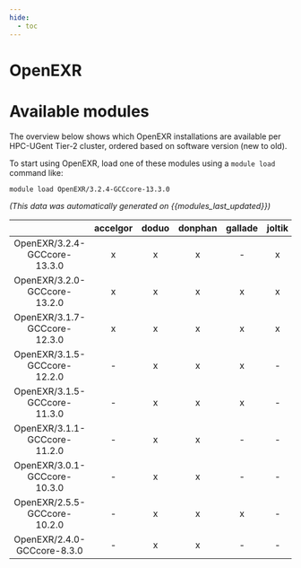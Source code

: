 ```yaml
---
hide:
  - toc
---
```


OpenEXR
=======

# Available modules


The overview below shows which OpenEXR installations are available per HPC-UGent Tier-2 cluster, ordered based on software version (new to old).

To start using OpenEXR, load one of these modules using a `module load` command like:

```shell
module load OpenEXR/3.2.4-GCCcore-13.3.0
```

*(This data was automatically generated on {{modules_last_updated}})*  

| |accelgor|doduo|donphan|gallade|joltik|shinx|skitty|
| :---: | :---: | :---: | :---: | :---: | :---: | :---: | :---: |
|OpenEXR/3.2.4-GCCcore-13.3.0|x|x|x|-|x|x|-|
|OpenEXR/3.2.0-GCCcore-13.2.0|x|x|x|x|x|x|x|
|OpenEXR/3.1.7-GCCcore-12.3.0|x|x|x|x|x|x|x|
|OpenEXR/3.1.5-GCCcore-12.2.0|-|x|x|x|-|-|-|
|OpenEXR/3.1.5-GCCcore-11.3.0|-|x|x|x|-|x|-|
|OpenEXR/3.1.1-GCCcore-11.2.0|-|x|x|-|-|-|-|
|OpenEXR/3.0.1-GCCcore-10.3.0|-|x|x|-|-|-|-|
|OpenEXR/2.5.5-GCCcore-10.2.0|-|x|x|x|-|-|-|
|OpenEXR/2.4.0-GCCcore-8.3.0|-|x|x|-|-|-|-|
